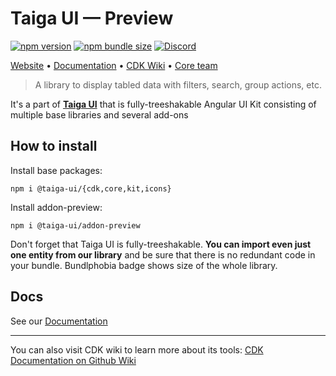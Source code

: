 # Taiga UI — Preview

[![npm version](https://img.shields.io/npm/v/@taiga-ui/addon-preview.svg)](https://npmjs.com/package/@taiga-ui/addon-preview)
[![npm bundle size](https://img.shields.io/bundlephobia/minzip/@taiga-ui/addon-preview)](https://bundlephobia.com/result?p=@taiga-ui/addon-preview)
[![Discord](https://img.shields.io/discord/748677963142135818?color=7289DA&label=%23taiga-ui&logo=discord&logoColor=white)](https://discord.gg/Us8d8JVaTg)

[Website](https://taiga-ui.dev) • [Documentation](https://taiga-ui.dev/getting-started) • [CDK Wiki](https://github.com/TinkoffCreditSystems/taiga-ui/wiki) • [Core team](https://github.com/TinkoffCreditSystems/taiga-ui/#core-team)

> A library to display tabled data with filters, search, group actions, etc.

It's a part of [**Taiga UI**](https://github.com/TinkoffCreditSystems/taiga-ui) that is fully-treeshakable Angular UI Kit consisting of multiple base libraries and several add-ons

## How to install

Install base packages:

```
npm i @taiga-ui/{cdk,core,kit,icons}
```

Install addon-preview:

```
npm i @taiga-ui/addon-preview
```

Don't forget that Taiga UI is fully-treeshakable. **You can import even just one entity from our library** and be sure that there is no redundant code in your bundle. Bundlphobia badge shows size of the whole library.

## Docs

See our [Documentation](https://taiga-ui.dev/getting-started)

---

You can also visit CDK wiki to learn more about its tools:
[CDK Documentation on Github Wiki](https://github.com/TinkoffCreditSystems/taiga-ui/wiki/CDK)
